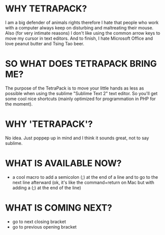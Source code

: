 # WHY TETRAPACK? #

I am a big defender of animals rights therefore I hate that people who work with a computer always keep on disturbing and maltreating their mouse. Also (for very intimate reasons) I don't like using the common arrow keys to move my cursor in text editors. And to finish, I hate Microsoft Office and love peanut butter and Tsing Tao beer.

# SO WHAT DOES TETRAPACK BRING ME? #

The purpose of the TetraPack is to move your little hands as less as possible when using the sublime "Sublime Text 2" text editor.
So you'll get some cool nice shortcuts (mainly optimized for programmation in PHP for the moment).

# WHY 'TETRAPACK'? #

No idea. Just poppep up in mind and I think it sounds great, not to say sublime.

# WHAT IS AVAILABLE NOW? #

* a cool macro to add a semicolon (;) at the end of a line and to go to the next line afterward (ok, it's like the command+return on Mac but with adding a (;) at the end of the line)

# WHAT IS COMING NEXT? #

* go to next closing bracket
* go to previous opening bracket
